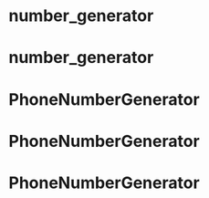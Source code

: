 # number_generator
# number_generator
# PhoneNumberGenerator
# PhoneNumberGenerator
# PhoneNumberGenerator
